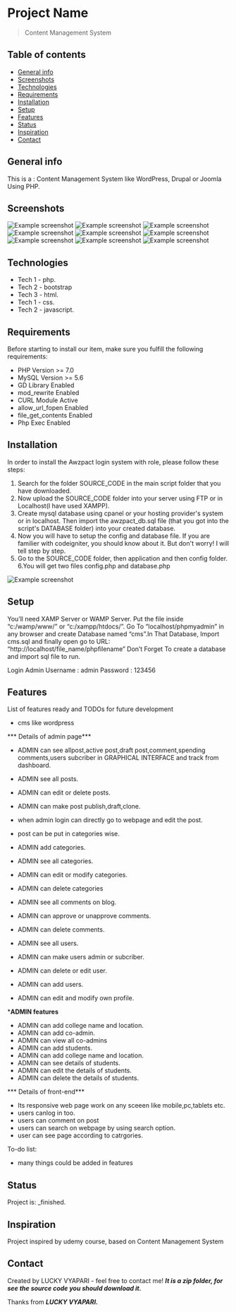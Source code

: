 # Project Name
>Content Management System 

## Table of contents
* [General info](#general-info)
* [Screenshots](#screenshots)
* [Technologies](#technologies)
* [Requirements](#requirements)
* [Installation](#installtion)
* [Setup](#setup)
* [Features](#features)
* [Status](#status)
* [Inspiration](#inspiration)
* [Contact](#contact)

## General info
This is a : Content Management System like WordPress, Drupal or Joomla Using PHP.

## Screenshots
![Example screenshot](./img/Capture.JPG)
![Example screenshot](./img/Capture1.JPG)
![Example screenshot](./img/Capture2.JPG)
![Example screenshot](./img/Capture3.JPG)
![Example screenshot](./img/Capture4.JPG)
![Example screenshot](./img/Capture5.JPG)
![Example screenshot](./img/Capture6.JPG)
![Example screenshot](./img/Capture7.JPG)
![Example screenshot](./img/Capture8.JPG)
## Technologies
* Tech 1 - php.
* Tech 2 - bootstrap
* Tech 3 - html.
* Tech 1 - css.
* Tech 2 - javascript.


## Requirements
Before starting to install our item, make sure you fulfill the following requirements:

* PHP Version >= 7.0
* MySQL Version >= 5.6
* GD Library Enabled
* mod_rewrite Enabled
* CURL Module Active
* allow_url_fopen Enabled
* file_get_contents Enabled
* Php Exec Enabled


##  Installation

In order to install the Awzpact login system with role, please follow these steps:

1. Search for the folder SOURCE_CODE in the main script folder that you have downloaded.
2. Now upload the SOURCE_CODE folder into your server using FTP or in Localhost(I have used XAMPP).
3. Create mysql database using cpanel or your hosting provider's system or in localhost. Then import the awzpact_db.sql file (that you got into the script's DATABASE folder) into your created database.
4. Now you will have to setup the config and database file. If you are familier with codeigniter, you should know about it. But don't worry! I will tell step by step.
5. Go to the SOURCE_CODE folder, then application and then config folder.
6.You will get two files config.php and database.php

![Example screenshot](./img/1.png)




## Setup

You’ll need XAMP Server or WAMP Server. Put the file inside “c:/wamp/www/” or “c:/xampp/htdocs/”. Go To “localhost/phpmyadmin” in any browser and create Database named “cms”.In That Database, Import cms.sql and finally open go to URL: “http://localhost/file_name/phpfilename”
Don’t Forget To create a database and import sql file to run.




Login Admin      Username : admin
                 Password :  123456







## Features
List of features ready and TODOs for future development
* cms like wordpress




*** Details of admin page***


* ADMIN can see allpost,active post,draft post,comment,spending comments,users subcriber in GRAPHICAL INTERFACE and track from dashboard.




* ADMIN see all posts.
* ADMIN can edit or delete posts.
* ADMIN can make post  publish,draft,clone.
* when admin login can directly go to webpage and edit the post.
* post can be put in categories wise.


* ADMIN add categories.
* ADMIN see all categories.
* ADMIN can edit or modify categories.
* ADMIN can delete categories




* ADMIN see all comments on blog.
* ADMIN can approve or unapprove comments.
* ADMIN can delete comments.




* ADMIN see all users.
* ADMIN can make users admin or subcriber.
* ADMIN can delete or edit user.
* ADMIN can add users.


* ADMIN can edit and modify own profile.




*****ADMIN features****
* ADMIN can add college name and location.
* ADMIN can add co-admin.
* ADMIN can view all co-admins
* ADMIN can add students.
* ADMIN can add college name and location.
* ADMIN can see details of students.
* ADMIN can edit the details of students.
* ADMIN can delete the details of students.



*** Details of front-end***

*  Its responsive web page work on any sceeen like mobile,pc,tablets etc.
* users canlog in too.
* users can comment on post
* users can search on webpage by using search option.
* user can see page according to catrgories.






To-do list:
* many things could be added in features


## Status
Project is:  _finished.

## Inspiration
Project inspired by udemy course, based on Content Management System

## Contact
Created by LUCKY VYAPARI - feel free to contact me!
***It is a zip folder, for see the source code you should download it.***

Thanks from ***LUCKY VYAPARI.***
